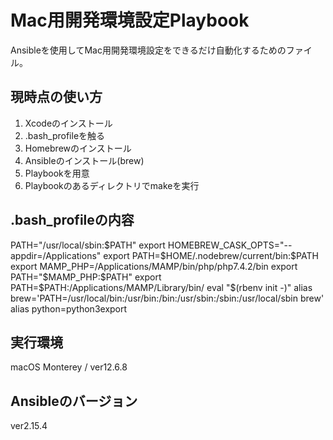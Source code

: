 # Mac用開発環境設定Playbook

Ansibleを使用してMac用開発環境設定をできるだけ自動化するためのファイル。

## 現時点の使い方

1. Xcodeのインストール
1. .bash_profileを触る
1. Homebrewのインストール
1. Ansibleのインストール(brew)
1. Playbookを用意
1. Playbookのあるディレクトリでmakeを実行

## .bash_profileの内容

PATH="/usr/local/sbin:$PATH"
export HOMEBREW_CASK_OPTS="--appdir=/Applications"
export PATH=$HOME/.nodebrew/current/bin:$PATH
export MAMP_PHP=/Applications/MAMP/bin/php/php7.4.2/bin
export PATH="$MAMP_PHP:$PATH"
export PATH=$PATH:/Applications/MAMP/Library/bin/
eval "$(rbenv init -)"
alias brew='PATH=/usr/local/bin:/usr/bin:/bin:/usr/sbin:/sbin:/usr/local/sbin brew'
alias python=python3export

## 実行環境
macOS Monterey / ver12.6.8

## Ansibleのバージョン
ver2.15.4